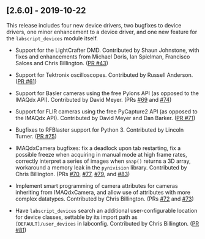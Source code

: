 ## [2.6.0] - 2019-10-22

This release includes four new device drivers, two bugfixes to device drivers, one minor
enhancement to a device driver, and one new feature for the `labscript_devices` module
itself.

- Support for the LightCrafter DMD. Contributed by Shaun Johnstone, with fixes and
  enhancements from Michael Doris, Ian Spielman, Francisco Salces and Chris Billington.
  ([PR #43](https://bitbucket.org/labscript_suite/labscript_devices/pull-requests/43))

- Support for Tektronix oscilloscopes. Contributed by Russell Anderson.
  ([PR #61](https://bitbucket.org/labscript_suite/labscript_devices/pull-requests/61))

- Support for Basler cameras using the free Pylons API (as opposed to the IMAQdx API).
  Contributed by David Meyer.
  (PRs [#69](https://bitbucket.org/labscript_suite/labscript_devices/pull-requests/69)
   and [#74](https://bitbucket.org/labscript_suite/labscript_devices/pull-requests/74))

- Support for FLIR cameras using the free PyCapture2 API (as opposed to the IMAQdx API).
  Contributed by David Meyer and Dan Barker.
  ([PR #71](https://bitbucket.org/labscript_suite/labscript_devices/pull-requests/71))

- Bugfixes to RFBlaster support for Python 3. Contributed by Lincoln Turner.
  ([PR #75](https://bitbucket.org/labscript_suite/labscript_devices/pull-requests/75))

- IMAQdxCamera bugfixes: fix a deadlock upon tab restarting, fix a possible freeze when
  acquiring in manual mode at high frame rates, correctly interpret a series of images
  when `snap()` returns a 3D array, workaround a memory leak in the `pynivision`
  library. Contributed by Chris Billington.
  (PRs [#70](https://bitbucket.org/labscript_suite/labscript_devices/pull-requests/70),
       [#77](https://bitbucket.org/labscript_suite/labscript_devices/pull-requests/77),
       [#79](https://bitbucket.org/labscript_suite/labscript_devices/pull-requests/79),
   and [#83](https://bitbucket.org/labscript_suite/labscript_devices/pull-requests/83))

- Implement smart programming of camera attributes for cameras inheriting from
  IMAQdxCamera, and allow use of attributes with more complex datatypes. Contributed by
  Chris Billington.
  (PRs [#72](https://bitbucket.org/labscript_suite/labscript_devices/pull-requests/72)
   and [#73](https://bitbucket.org/labscript_suite/labscript_devices/pull-requests/73))

- Have `labscript_devices` search an additional user-configurable location for device
  classes, settable by its import path as `[DEFAULT]/user_devices` in labconfig.
  Contributed by Chris Billington.
  ([PR #81](https://bitbucket.org/labscript_suite/labscript_devices/pull-requests/81))